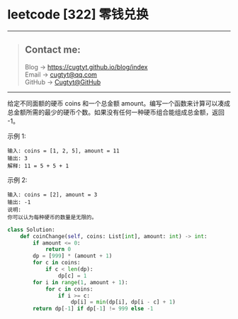 # leetcode [322] 零钱兑换

---
> ## Contact me:
> Blog -> <https://cugtyt.github.io/blog/index>  
> Email -> <cugtyt@qq.com>  
> GitHub -> [Cugtyt@GitHub](https://github.com/Cugtyt)

---

给定不同面额的硬币 coins 和一个总金额 amount。编写一个函数来计算可以凑成总金额所需的最少的硬币个数。如果没有任何一种硬币组合能组成总金额，返回 -1。

示例 1:
```
输入: coins = [1, 2, 5], amount = 11
输出: 3 
解释: 11 = 5 + 5 + 1
```

示例 2:
```
输入: coins = [2], amount = 3
输出: -1
说明:
你可以认为每种硬币的数量是无限的。
```

``` python
class Solution:
    def coinChange(self, coins: List[int], amount: int) -> int:
        if amount <= 0:
            return 0
        dp = [999] * (amount + 1)
        for c in coins:
            if c < len(dp):
                dp[c] = 1
        for i in range(1, amount + 1):
            for c in coins:
                if i >= c:
                    dp[i] = min(dp[i], dp[i - c] + 1)
        return dp[-1] if dp[-1] != 999 else -1
```
